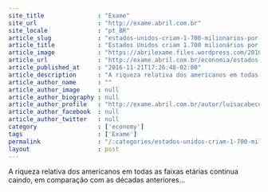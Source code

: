 ```yaml
---
site_title               : "Exame"
site_url                 : "http://exame.abril.com.br"
site_locale              : "pt_BR"
article_slug             : "estados-unidos-criam-1-700-milionarios-por-dia"
article_title            : "Estados Unidos criam 1.700 milionários por dia"
article_image            : "https://abrilexame.files.wordpress.com/2016/09/size_960_16_9_milionarios.jpg?quality=70&strip=all&w=960"
article_url              : "http://exame.abril.com.br/economia/estados-unidos-criam-1-700-milionarios-por-dia/"
article_published_at     : "2016-11-21T17:26:48-02:00"
article_description      : "A riqueza relativa dos americanos em todas as faixas etárias continua caindo, em comparação com as décadas anteriores..."
article_author_name      : ""
article_author_image     : null
article_author_biography : null
article_author_profile   : "http://exame.abril.com.br/autor/luisacabeceiro/"
article_author_facebook  : null
article_author_twitter   : null
category                 : ['economy']
tags                     : ['Exame']
permalink                : "/:categories/estados-unidos-criam-1-700-milionarios-por-dia/"
layout                   : post
---
```


A riqueza relativa dos americanos em todas as faixas etárias continua caindo, em comparação com as décadas anteriores...
